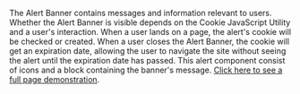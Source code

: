 The Alert Banner contains messages and information relevant to users. Whether
the Alert Banner is visible  depends on the Cookie JavaScript Utility and a
user's interaction. When a user lands on a page, the alert's cookie will be
checked or created. When a user closes the Alert Banner, the cookie will get an
expiration date, allowing the user to navigate the site without seeing the alert
until the expiration date has passed.
This alert component consist of icons and a block containing the banner's
message. [Click here to see a full page demonstration](demos/alert-banner).
